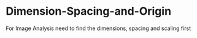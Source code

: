 # Dimension-Spacing-and-Origin
For Image Analysis need to find the dimensions, spacing and scaling first
